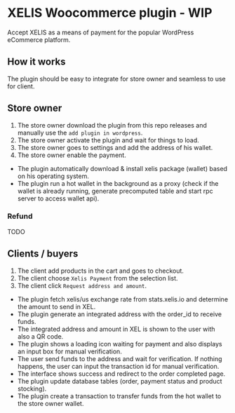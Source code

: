 # XELIS Woocommerce plugin - WIP

Accept XELIS as a means of payment for the popular WordPress eCommerce platform.

## How it works

The plugin should be easy to integrate for store owner and seamless to use for client.

## Store owner

1. The store owner download the plugin from this repo releases and manually use the `add plugin in wordpress`.
2. The store owner activate the plugin and wait for things to load.
3. The store owner goes to settings and add the address of his wallet.
4. The store owner enable the payment.

- The plugin automatically download & install xelis package (wallet) based on his operating system.
- The plugin run a hot wallet in the background as a proxy (check if the wallet is already running, generate precomputed table and start rpc server to access wallet api).

### Refund

TODO

## Clients / buyers

1. The client add products in the cart and goes to checkout.
2. The client choose `Xelis Payment` from the selection list.
3. The client click `Request address and amount`.

- The plugin fetch xelis/us exchange rate from stats.xelis.io and determine the amount to send in XEL.
- The plugin generate an integrated address with the order_id to receive funds.
- The integrated address and amount in XEL is shown to the user with also a QR code.
- The plugin shows a loading icon waiting for payment and also displays an input box for manual verification.
- The user send funds to the address and wait for verification. If nothing happens, the user can input the transaction id for manual verification.
- The interface shows success and redirect to the order completed page.
- The plugin update database tables (order, payment status and product stocking).
- The plugin create a transaction to transfer funds from the hot wallet to the store owner wallet.
